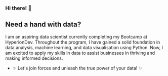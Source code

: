 ### Hi there! 👋
## Need a hand with data?
I am an aspiring data scientist currently completing my Bootcamp at HyperionDev. Throughout the program, I have gained a solid foundation in data analysis, machine learning, and data visualisation using Python. Now, I am excited to apply my skills in data to assist businesses in thriving and making informed decisions.
- ✨ Let's join forces and unleash the true power of your data! ✨







<!--
**moniquebap/moniquebap** is a ✨ _special_ ✨ repository because its `README.md` (this file) appears on your GitHub profile.

Here are some ideas to get you started:

- 🔭 I’m currently working on ...
- 🌱 I’m currently learning ...
- 👯 I’m looking to collaborate on ...
- 🤔 I’m looking for help with ...
- 💬 Ask me about ...
- 📫 How to reach me: ...
- 😄 Pronouns: ...
- ⚡ Fun fact: ...
-->
